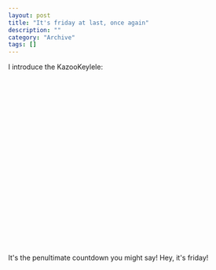 ```yaml
--- 
layout: post 
title: "It's friday at last, once again"
description: ""
category: "Archive"
tags: []
---  
```

I introduce the KazooKeylele: 



<object width="425" height="344"><param name="movie" value="http://www.youtube.com/v/XAg5KjnAhuU&color1=0xb1b1b1&color2=0xcfcfcf&hl=en&fs=1"></param><param name="allowFullScreen" value="true"></param><embed src="http://www.youtube.com/v/XAg5KjnAhuU&color1=0xb1b1b1&color2=0xcfcfcf&hl=en&fs=1" type="application/x-shockwave-flash" allowfullscreen="true" width="425" height="344"></embed></object>



It's the penultimate countdown you might say! Hey, it's friday!
